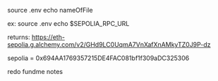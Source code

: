 source .env
echo nameOfFile

ex:
source .env
echo $SEPOLIA_RPC_URL

returns:
https://eth-sepolia.g.alchemy.com/v2/GHd9LC0UqmA7VnXafXnAMkyTZ0J9P-dz

sepolia = 0x694AA1769357215DE4FAC081bf1f309aDC325306

redo fundme notes